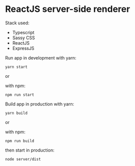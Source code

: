 # ReactJS server-side renderer

Stack used:
- Typescript
- Sassy CSS
- ReactJS
- ExpressJS

Run app in development with yarn:
```shell
yarn start
```
or

with npm:
```shell
npm run start
```

Build app in production with yarn:
```shell
yarn build
```
or

with npm:
```shell
npm run build
```

then start in production:
```
node server/dist
```
